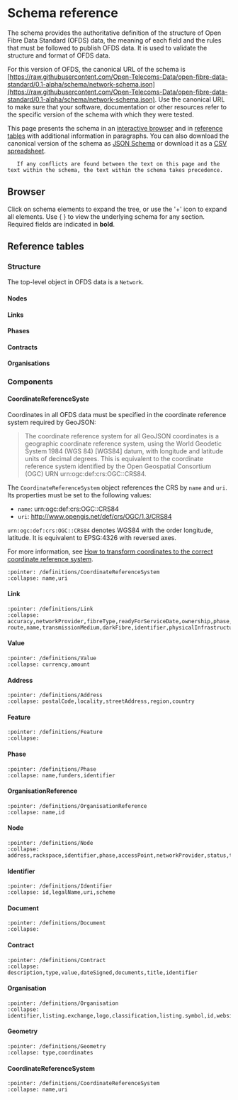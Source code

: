 # Schema reference

The schema provides the authoritative definition of the structure of Open Fibre Data Standard (OFDS) data, the meaning of each field and the rules that must be followed to publish OFDS data. It is used to validate the structure and format of OFDS data.

For this version of OFDS, the canonical URL of the schema is [https://raw.githubusercontent.com/Open-Telecoms-Data/open-fibre-data-standard/0.1-alpha/schema/network-schema.json](https://raw.githubusercontent.com/Open-Telecoms-Data/open-fibre-data-standard/0.1-alpha/schema/network-schema.json). Use the canonical URL to make sure that your software, documentation or other resources refer to the specific version of the schema with which they were tested.

This page presents the schema in an [interactive browser](#browser) and in [reference tables](#reference-tables) with additional information in paragraphs. You can also download the canonical version of the schema as [JSON Schema](../../schema/network-schema.json) or download it as a [CSV spreadsheet](../../schema/network-schema.csv).

```{note}
   If any conflicts are found between the text on this page and the text within the schema, the text within the schema takes precedence.
```

## Browser

Click on schema elements to expand the tree, or use the '+' icon to expand all elements. Use { } to view the underlying schema for any section. Required fields are indicated in **bold**.

 <script src="../../_static/docson/public/js/widget.js" data-schema="../../../network-schema.json"></script> 

## Reference tables

### Structure

The top-level object in OFDS data is a `Network`.

#### Nodes

#### Links

#### Phases

#### Contracts

#### Organisations

### Components

#### CoordinateReferenceSyste

Coordinates in all OFDS data must be specified in the coordinate reference system required by GeoJSON:

> The coordinate reference system for all GeoJSON coordinates is a geographic coordinate reference system, using the World Geodetic System 1984 (WGS 84) [WGS84] datum, with longitude and latitude units of decimal degrees.  This is equivalent to the coordinate reference system identified by the Open Geospatial Consortium (OGC) URN urn:ogc:def:crs:OGC::CRS84.

The `CoordinateReferenceSystem` object references the CRS by `name` and `uri`. Its properties must be set to the following values:

* `name`: urn:ogc:def:crs:OGC::CRS84
* `uri`: http://www.opengis.net/def/crs/OGC/1.3/CRS84

`urn:ogc:def:crs:OGC::CRS84` denotes WGS84 with the order longitude, latitude. It is equivalent to EPSG:4326 with reversed axes.

For more information, see [How to transform coordinates to the correct coordinate reference system](../guidance/publication.md#how-to-transform-coordinates-to-the-correct-coordinate-reference-system).

```{jsonschema} ../../schema/network-schema.json
:pointer: /definitions/CoordinateReferenceSystem
:collapse: name,uri
```

#### Link

```{jsonschema} ../../schema/network-schema.json
:pointer: /definitions/Link
:collapse: accuracy,networkProvider,fibreType,readyForServiceDate,ownership,phase,fibreCount,supplier,country,fibreLength,technologies,capacity,endpoints,Link route,name,transmissionMedium,darkFibre,identifier,physicalInfrastructureProvider,deployment,capacityDetails,status
```

#### Value

```{jsonschema} ../../schema/network-schema.json
:pointer: /definitions/Value
:collapse: currency,amount
```

#### Address

```{jsonschema} ../../schema/network-schema.json
:pointer: /definitions/Address
:collapse: postalCode,locality,streetAddress,region,country
```

#### Feature

```{jsonschema} ../../schema/network-schema.json
:pointer: /definitions/Feature
:collapse: 
```

#### Phase

```{jsonschema} ../../schema/network-schema.json
:pointer: /definitions/Phase
:collapse: name,funders,identifier
```

#### OrganisationReference

```{jsonschema} ../../schema/network-schema.json
:pointer: /definitions/OrganisationReference
:collapse: name,id
```

#### Node

```{jsonschema} ../../schema/network-schema.json
:pointer: /definitions/Node
:collapse: address,rackspace,identifier,phase,accessPoint,networkProvider,status,technologies,internationalConnections,type,power,location,name,physicalInfrastructureProvider
```

#### Identifier

```{jsonschema} ../../schema/network-schema.json
:pointer: /definitions/Identifier
:collapse: id,legalName,uri,scheme
```

#### Document

```{jsonschema} ../../schema/network-schema.json
:pointer: /definitions/Document
:collapse: 
```

#### Contract

```{jsonschema} ../../schema/network-schema.json
:pointer: /definitions/Contract
:collapse: description,type,value,dateSigned,documents,title,identifier
```

#### Organisation

```{jsonschema} ../../schema/network-schema.json
:pointer: /definitions/Organisation
:collapse: identifier,listing.exchange,logo,classification,listing.symbol,id,website,country,role,name
```

#### Geometry

```{jsonschema} ../../schema/network-schema.json
:pointer: /definitions/Geometry
:collapse: type,coordinates
```
#### CoordinateReferenceSystem

```{jsonschema} ../../schema/network-schema.json
:pointer: /definitions/CoordinateReferenceSystem
:collapse: name,uri
```

